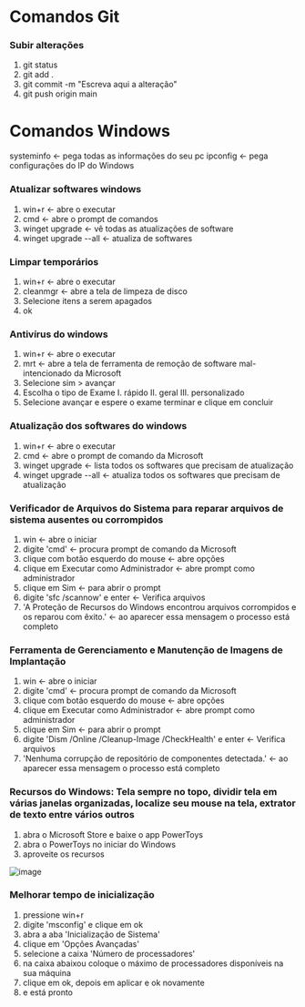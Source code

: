 # Comandos Git
### Subir alterações
1. git status
2. git add .
3. git commit -m "Escreva aqui a alteração"
4. git push origin main

# Comandos Windows

systeminfo <- pega todas as informações do seu pc
ipconfig <- pega configurações do IP do Windows

### Atualizar softwares windows
1. win+r <- abre o executar
2. cmd <- abre o prompt de comandos
3. winget upgrade <- vê todas as atualizações de software
4. winget upgrade --all <- atualiza de softwares

### Limpar temporários
1. win+r <- abre o executar
2. cleanmgr <- abre a tela de limpeza de disco
3. Selecione itens a serem apagados
4. ok 

### Antivírus do windows
1. win+r <- abre o executar
2. mrt <- abre a tela de ferramenta de remoção de software mal-intencionado da Microsoft
3. Selecione sim > avançar
4. Escolha o tipo de Exame
  I. rápido
  II. geral
  III. personalizado
5. Selecione avançar e espere o exame terminar e clique em concluir

### Atualização dos softwares do windows
1. win+r <- abre o executar
2. cmd <- abre o prompt de comando da Microsoft
3. winget upgrade <- lista todos os softwares que precisam de atualização
4. winget upgrade --all <- atualiza todos os softwares que precisam de atualização

### Verificador de Arquivos do Sistema para reparar arquivos de sistema ausentes ou corrompidos
1. win <- abre o iniciar 
2. digite 'cmd' <- procura prompt de comando da Microsoft
3. clique com botão esquerdo do mouse <- abre opções 
4. clique em Executar como Administrador <- abre prompt como administrador
5. clique em Sim <- para abrir o prompt
6. digite 'sfc /scannow' e enter <- Verifica arquivos
7. 'A Proteção de Recursos do Windows encontrou arquivos corrompidos e os reparou com êxito.' <- ao aparecer essa mensagem o processo está completo

### Ferramenta de Gerenciamento e Manutenção de Imagens de Implantação
1. win <- abre o iniciar 
2. digite 'cmd' <- procura prompt de comando da Microsoft
3. clique com botão esquerdo do mouse <- abre opções 
4. clique em Executar como Administrador <- abre prompt como administrador
5. clique em Sim <- para abrir o prompt
6. digite 'Dism /Online /Cleanup-Image /CheckHealth' e enter <- Verifica arquivos
7. 'Nenhuma corrupção de repositório de componentes detectada.' <- ao aparecer essa mensagem o processo está completo


### Recursos do Windows: Tela sempre no topo, dividir tela em várias janelas organizadas, localize seu mouse na tela, extrator de texto entre vários outros
1. abra o Microsoft Store e baixe o app PowerToys
2. abra o PowerToys no iniciar do Windows
3. aproveite os recursos

![image](https://user-images.githubusercontent.com/83183478/209955130-14425c1a-09f7-41c7-a943-ef33b228da54.png)

### Melhorar tempo de inicialização
1. pressione win+r
2. digite 'msconfig' e clique em ok
3. abra a aba 'Inicialização de Sistema'
4. clique em 'Opções Avançadas'
5. selecione a caixa 'Número de processadores'
6. na caixa abaixou coloque o máximo de processadores disponíveis na sua máquina
7. clique em ok, depois em aplicar e ok novamente
8. e está pronto
